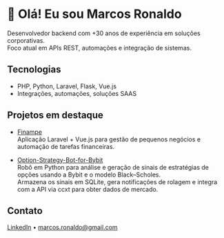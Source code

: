# 👋 Olá! Eu sou Marcos Ronaldo

Desenvolvedor backend com +30 anos de experiência em soluções corporativas.  
Foco atual em APIs REST, automações e integração de sistemas.

## Tecnologias
- PHP, Python, Laravel, Flask, Vue.js  
- Integrações, automações, soluções SAAS

## Projetos em destaque
  
- [Finampe](https://github.com/pagmovel/Finampe)  
  Aplicação Laravel + Vue.js para gestão de pequenos negócios e automação de tarefas financeiras.

- [Option-Strategy-Bot-for-Bybit](https://github.com/pagmovel/Option-Strategy-Bot-for-Bybit)  
  Robô em Python para análise e geração de sinais de estratégias de opções usando a Bybit e o modelo Black–Scholes.  
  Armazena os sinais em SQLite, gera notificações de rolagem e integra com a API via ccxt para obter dados de mercado.

## Contato
[LinkedIn](https://www.linkedin.com/in/marcos-ronaldo-almeida-silva-60b19b52/) • marcos.ronaldo@gmail.com
